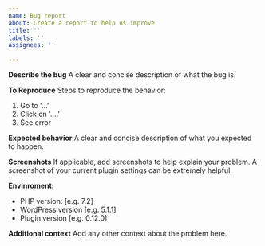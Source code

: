 ```yaml
---
name: Bug report
about: Create a report to help us improve
title: ''
labels: ''
assignees: ''

---
```


**Describe the bug**
A clear and concise description of what the bug is.

**To Reproduce**
Steps to reproduce the behavior:
1. Go to '...'
2. Click on '....'
3. See error

**Expected behavior**
A clear and concise description of what you expected to happen.

**Screenshots**
If applicable, add screenshots to help explain your problem. A screenshot of your current plugin settings can be extremely helpful.

**Envinroment:**
 - PHP version: [e.g. 7.2]
 - WordPress version [e.g. 5.1.1]
 - Plugin version [e.g. 0.12.0]

**Additional context**
Add any other context about the problem here.
